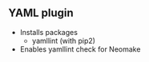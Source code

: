 ## YAML plugin

* Installs packages
    - yamllint (with pip2)
* Enables yamllint check for Neomake

